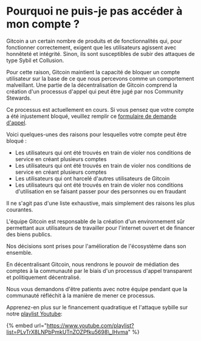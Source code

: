 # Pourquoi ne puis-je pas accéder à mon compte ?

Gitcoin a un certain nombre de produits et de fonctionnalités qui, pour fonctionner correctement, exigent que les utilisateurs agissent avec honnêteté et intégrité. Sinon, ils sont susceptibles de subir des attaques de type Sybil et Collusion.

Pour cette raison, Gitcoin maintient la capacité de bloquer un compte utilisateur sur la base de ce que nous percevons comme un comportement malveillant. Une partie de la décentralisation de Gitcoin comprend la création d'un processus d'appel qui peut être jugé par nos Community Stewards.

Ce processus est actuellement en cours. Si vous pensez que votre compte a été injustement bloqué, veuillez remplir ce [formulaire de demande d'appel](https://docs.google.com/forms/d/e/1FAIpQLSeLm1SAmcm4Fs8iaaucqcAOMDL-oqewf3KKOh_-mDtSYVe4pw/viewform).

Voici quelques-unes des raisons pour lesquelles votre compte peut être bloqué :

* Les utilisateurs qui ont été trouvés en train de violer nos conditions de service en créant plusieurs comptes
* Les utilisateurs qui ont été trouvés en train de violer nos conditions de service en créant plusieurs comptes
* Les utilisateurs qui ont harcelé d'autres utilisateurs de Gitcoin
* Les utilisateurs qui ont été trouvés en train de violer nos conditions d'utilisation en se faisant passer pour des personnes ou en fraudant

Il ne s'agit pas d'une liste exhaustive, mais simplement des raisons les plus courantes.

L'équipe Gitcoin est responsable de la création d'un environnement sûr permettant aux utilisateurs de travailler pour l'internet ouvert et de financer des biens publics.

Nos décisions sont prises pour l'amélioration de l'écosystème dans son ensemble.

En décentralisant Gitcoin, nous rendrons le pouvoir de médiation des comptes à la communauté par le biais d'un processus d'appel transparent et politiquement décentralisé.

Nous vous demandons d'être patients avec notre équipe pendant que la communauté réfléchit à la manière de mener ce processus. 

Apprenez-en plus sur le financement quadratique et l'attaque sybille sur notre [playlist Youtube](https://www.youtube.com/playlist?list=PLvTrX8LNPbPmkUTnZOZPfku5698_lHvma):

{% embed url="https://www.youtube.com/playlist?list=PLvTrX8LNPbPmkUTnZOZPfku5698\_lHvma" %}



